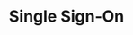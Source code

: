 ---
# -------------------------- #
#      Page & Formatting     #
# -------------------------- #

title: Single Sign-On
permalink: /account-security/single-sign-on
summary: "Tighten up and simplify your Stitch account's security with the Single Sign-on (SSO) feature."

input: false
layout: general
feedback: true

key: "single-sign-on"
type: "security"
weight: 1


# -------------------------- #
#        Introduction        #
# -------------------------- #

intro: |
  {% assign user-roles = site.data.stitch.user-management.roles %}

  {{ page.summary }}

  In this guide:

  {% for section in page.sections %}
  - [{{ section.summary }}](#{{ section.anchor }})
  {% endfor %}


# -------------------------- #
#           Content          #
# -------------------------- #

sections:
  - title: "Single Sign-on (SSO) basics"
    anchor: "basics"
    summary: "Some Single Sign-on (SSO) basics"
    content: |
      {% for subsection in section.subsections %}
      - [{{ subsection.title }}](#{{ subsection.anchor }})
      {% endfor %}

    subsections:
      - title: "What is Single Sign-on?"
        anchor: "basics--what-is-sso"
        content: |
          From [Wikipedia](https://en.wikipedia.org/wiki/Single_sign-on){:target="new"}:

          > Single Sign-on (SSO) is an authentication scheme that allows a user to log in with a single ID and password to any of several related, yet independent, software systems.

          SSO allows you to securely grant members of your team access to Stitch by internally managing their credentials through the [Identity Provider (IdP)](#basics--supported-identity-providers) of your choice.

      - title: "How does SSO work in Stitch?"
        anchor: "basics--how-sso-works"
        content: |
          {% capture sso-admin %}
          SSO can be enabled by any team member of a Stitch account. The team member who initially enables SSO becomes an {{ user-roles.sso-admin.name }} user. To request that other users are added or removed as {{ user-roles.sso-admin.name | append: "s" }}, the {{ user-roles.sso-admin.name }} should contact support.
          {% endcapture %}

          When SSO is enabled in Stitch, non-{{ user-roles.sso-admin.name }} users must sign into Stitch using your organization's Identity Provider (IdP).

          Additionally, when SSO is enabled:

          - Upon initial enablement, all pending team member invitations are invalidated
          - Upon initial enablement, all existing team members in the account receive an email notification
          - Only {{ user-roles.sso-admin.name }} users are able to update their email addresses and passwords, or add, deactivate, or reactivate other team members
          - Team members access must be [managed in your IdP](#basics--how-is-user-access-managed)

      - title: "What Identity Providers (IdP) are supported by Stitch?"
        anchor: "basics--supported-identity-providers"
        content: |
          {% assign supported-identity-providers = site.account-security | where:"idp",true | sort_natural:"display-name" %}

          Stitch currently supports the following Identity Providers (IdP):

          {% for idp in supported-identity-providers %}
          - [{{ idp.display-name }}]({{ idp.url | prepend: site.baseurl }})
          {% endfor %}

      - title: "Who can enable SSO?"
        anchor: "basics--who-can-enable-sso"
        content: |
          {{ sso-admin }}

      - title: "Who can modify the SSO configuration?"
        anchor: "basics--who-can-modify-sso"
        content: |
          Only {{ user-roles.sso-admin.name }} users can modify an existing SSO configuration. This includes modifying any settings, disabling SSO, or reenabling SSO.

      - title: "How is team member access to Stitch managed?"
        anchor: "basics--how-is-user-access-managed"
        content: |
          When SSO is enabled, team member access must be managed in your IdP. If your colleague requires access to Stitch, a user with the required permissions in your IdP must grant them access through the IdP. This is also applicable if a team member no longer requires access to Stitch.

          **Note**: Team members removed from your IdP will still display in the **Team members** section of the **Account Settings** page, even though they no longer have access to Stitch. To clean up the list, click **Deactivate** to remove them.

      - title: "How can I access Stitch if my Identity Provider experiences downtime?"
        anchor: "basics--idp-downtime"
        content: |
          If SSO is enabled and your IdP is experiencing downtime, only {{ user-roles.sso-admin.name }} users will be able to access Stitch. These users can sign into Stitch using their password, ensuring a member of your team will always have access even if your Identity Provider is down.

      - title: "What happens when SSO is disabled in Stitch?"
        anchor: "basics--disable-sso"
        content: |
          Only an {{ user-roles.sso-admin.name }} can [disable SSO in Stitch](#disable-sso). When SSO is disabled, the following occurs:

          - All team members in the account receive an email notifying them that SSO has been disabled
          - All team members in the account receive a password reset email
          - Team members must sign in using Stitch credentials
          - Team members may be invited or removed directly in Stitch

          **Note**: This is also applicable when [switching to a different IdP](#switch-idp), as switching IdPs requires disabling the current SSO configuration.

  - title: "Enabling SSO"
    anchor: "enable-sso"
    summary: "How to enable in your Stitch account"
    content: |
      To enable SSO in your Stitch account:

      {% include shared/sso/stitch-sso-menu-path.html type="initial-setup" %}
      1. Follow the guide for your IdP to complete the setup. [Click here](#basics--supported-identity-providers) for links to the guides.

  - title: "Modifying SSO settings"
    anchor: "modify-sso"
    summary: "How to modify the SSO configuration in your Stitch account"
    content: |
      {% include note.html type="single-line" content="**Note**: The IdP used by your Stitch account can't be modified using these instructions. Refer to the [Switching to a different IdP section](#switch-idp) for more info." %}

      {% capture sso-edit %}
      1. Click {{ app.menu-paths.account-settings }}.
      2. Scroll down to the **Single Sign-on** section.
      3. Click **Edit**. The SSO Settings page will display.
      {% endcapture %}

      {{ sso-edit }}4. Make your changes, clicking **Save and Update** when finished.

  - title: "Disabling SSO"
    anchor: "disable-sso"
    summary: "How to disable in your Stitch account"
    content: |
      {{ sso-edit }}4. In the **Disable SSO** section, click **Disable SSO**.
      5. When prompted to confirm, click **Disable SSO** to continue.

      A **Success!** message will display in the **Account Settings** page if the configuration is disabled successfully. After SSO is disabled, team members in the account will receive an [email notification and a password reset email](#basics--disable-sso).

  - title: "Switching to a different IdP"
    anchor: "switch-idp"
    summary: "How to switch to a different IdP in your Stitch account"
    content: |
      As Stitch allows only one SSO configuration at a time, you'll need to disable the current configuration and then enable SSO again to switch to a different IdP.

      1. [Disable the current SSO configuration](#disable-sso).
      2. Re-enable SSO, following the guide for your IdP to complete the setup. [Click here](#basics--supported-identity-providers) for links to the guides.
---
